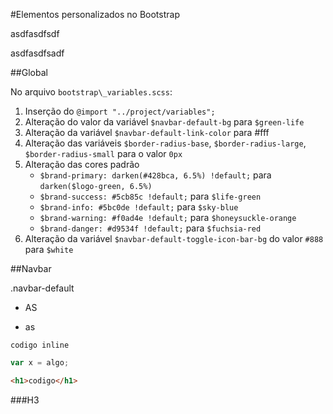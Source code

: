 #Elementos personalizados no Bootstrap

asdfasdfsdf

asdfasdfsadf

##Global

No arquivo `bootstrap\_variables.scss`:

1. Inserção do `@import "../project/variables";` 
2. Alteração do valor da variável `$navbar-default-bg` para `$green-life`
3. Alteração da variável `$navbar-default-link-color` para #fff
4. Alteração das variáveis `$border-radius-base`, `$border-radius-large`, `$border-radius-small` para o valor `0px`
5. Alteração das cores padrão
	* `$brand-primary: darken(#428bca, 6.5%) !default;` para `darken($logo-green, 6.5%)`
	* `$brand-success: #5cb85c !default;` para `$life-green`
	* `$brand-info: #5bc0de !default;` para `$sky-blue`
	* `$brand-warning: #f0ad4e !default;` para `$honeysuckle-orange`
	* `$brand-danger: #d9534f !default;` para `$fuchsia-red`
6. Alteração da variável `$navbar-default-toggle-icon-bar-bg` do valor `#888` para `$white`


##Navbar

.navbar-default 

* AS

* as

`codigo inline`

```javascript
var x = algo;
```

```html
<h1>codigo</h1>
```

###H3